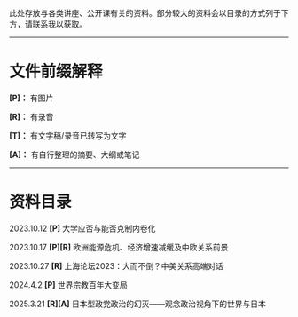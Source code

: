 此处存放与各类讲座、公开课有关的资料。部分较大的资料会以目录的方式列于下方，请联系我以获取。

-----

# 文件前缀解释

**[P]：** 有图片

**[R]：** 有录音

**[T]：** 有文字稿/录音已转写为文字

**[A]：** 有自行整理的摘要、大纲或笔记

-----

# 资料目录

2023.10.12 **[P]** 大学应否与能否克制内卷化

2023.10.17 **[P][R]** 欧洲能源危机、经济增速减缓及中欧关系前景

2023.10.27 **[R]** 上海论坛2023：大而不倒？中美关系高端对话

2024.4.2 **[P]** 世界宗教百年大变局

2025.3.21 **[R][A]** 日本型政党政治的幻灭——观念政治视角下的世界与日本
